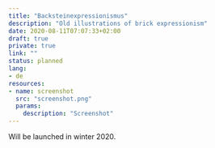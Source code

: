 ```yaml
---
title: "Backsteinexpressionismus"
description: "Old illustrations of brick expressionism"
date: 2020-08-11T07:07:33+02:00
draft: true
private: true
link: ""
status: planned
lang:
- de
resources:
- name: screenshot
  src: "screenshot.png"
  params:
    description: "Screenshot"
---
```

Will be launched in winter 2020.
